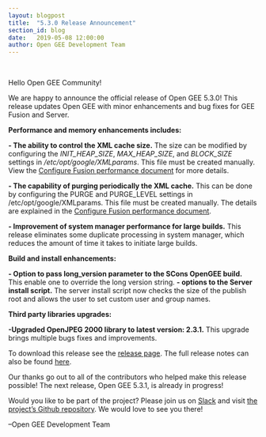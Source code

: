 ```yaml
---
layout: blogpost
title:  "5.3.0 Release Announcement"
section_id: blog
date:   2019-05-08 12:00:00
author: Open GEE Development Team
---
```


<br />

Hello Open GEE Community!
 
We are happy to announce the official release of Open GEE 5.3.0!  This release updates Open GEE with minor enhancements and bug fixes for GEE Fusion and Server.
 
**Performance and memory enhancements includes:**

**- The ability to control the XML cache size.** The size can be modified by configuring the _INIT_HEAP_SIZE_, _MAX_HEAP_SIZE_, and _BLOCK_SIZE_ settings in _/etc/opt/google/XMLparams_. This file must be created manually. View the [Configure Fusion performance document](http://www.opengee.org/geedocs/5.3.0/answer/176738.html) for more details.

**- The capability of purging periodically the XML cache.** This can be done by configuring the PURGE and PURGE_LEVEL settings in /etc/opt/google/XMLparams. This file must be created manually. The details are explained in the [Configure Fusion performance document](http://www.opengee.org/geedocs/5.3.0/answer/176738.html).

**- Improvement of system manager performance for large builds.** This release eliminates some duplicate processing in system manager, which reduces the amount of time it takes to initiate large builds.

**Build and install enhancements:**

**- Option to pass long_version parameter to the SCons OpenGEE build.** This enable one to override the long version string.
**- options to the Server install script.** The server install script now checks the size of the publish root and allows the user to set custom user and group names.

**Third party libraries upgrades:**

**-Upgraded OpenJPEG 2000 library to latest version: 2.3.1.** This upgrade brings multiple bugs fixes and improvements.

To download this release see the [release page](https://github.com/google/earthenterprise/releases/tag/5.3.0-RC3). The full release notes can also be found [here](https://www.opengee.org/geedocs/answer/7160007.html).
 
Our thanks go out to all of the contributors who helped make this release possible! The next release, Open GEE 5.3.1, is already in progress!
 
Would you like to be part of the project? Please join us on [Slack](http://slack.opengee.org/) and visit [the project’s Github repository](https://github.com/google/earthenterprise). We would love to see you there!
 
–Open GEE Development Team
